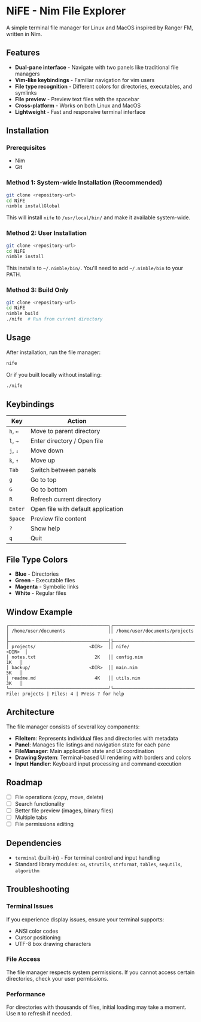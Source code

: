 # NiFE - Nim File Explorer

A simple terminal file manager for Linux and MacOS inspired by Ranger FM, written in Nim.

## Features

- **Dual-pane interface** - Navigate with two panels like traditional file managers
- **Vim-like keybindings** - Familiar navigation for vim users
- **File type recognition** - Different colors for directories, executables, and symlinks
- **File preview** - Preview text files with the spacebar
- **Cross-platform** - Works on both Linux and MacOS
- **Lightweight** - Fast and responsive terminal interface

## Installation

### Prerequisites

- Nim
- Git

### Method 1: System-wide Installation (Recommended)

```bash
git clone <repository-url>
cd NiFE
nimble installGlobal
```

This will install `nife` to `/usr/local/bin/` and make it available system-wide.

### Method 2: User Installation

```bash
git clone <repository-url>
cd NiFE
nimble install
```

This installs to `~/.nimble/bin/`. You'll need to add `~/.nimble/bin` to your PATH.

### Method 3: Build Only

```bash
git clone <repository-url>
cd NiFE
nimble build
./nife  # Run from current directory
```

## Usage

After installation, run the file manager:

```bash
nife
```

Or if you built locally without installing:

```bash
./nife
```

## Keybindings

| Key | Action |
|-----|--------|
| `h`, `←` | Move to parent directory |
| `l`, `→` | Enter directory / Open file |
| `j`, `↓` | Move down |
| `k`, `↑` | Move up |
| `Tab` | Switch between panels |
| `g` | Go to top |
| `G` | Go to bottom |
| `R` | Refresh current directory |
| `Enter` | Open file with default application |
| `Space` | Preview file content |
| `?` | Show help |
| `q` | Quit |

## File Type Colors

- **Blue** - Directories
- **Green** - Executable files
- **Magenta** - Symbolic links
- **White** - Regular files

## Window Example

```
┌─────────────────────────────────────┐┌─────────────────────────────────────┐
│ /home/user/documents                ││ /home/user/documents/projects       │
├─────────────────────────────────────┤├─────────────────────────────────────┤
│ projects/                    <DIR>  ││ nife/                        <DIR>  │
│ notes.txt                      2K   ││ config.nim                     1K   │
│ backup/                      <DIR>  ││ main.nim                       5K   │
│ readme.md                      4K   ││ utils.nim                      3K   │
└─────────────────────────────────────┘└─────────────────────────────────────┘
File: projects | Files: 4 | Press ? for help
```

## Architecture

The file manager consists of several key components:

- **FileItem**: Represents individual files and directories with metadata
- **Panel**: Manages file listings and navigation state for each pane
- **FileManager**: Main application state and UI coordination
- **Drawing System**: Terminal-based UI rendering with borders and colors
- **Input Handler**: Keyboard input processing and command execution



## Roadmap

- [ ] File operations (copy, move, delete)
- [ ] Search functionality
- [ ] Better file preview (images, binary files)
- [ ] Multiple tabs
- [ ] File permissions editing

## Dependencies

- `terminal` (built-in) - For terminal control and input handling
- Standard library modules: `os`, `strutils`, `strformat`, `tables`, `sequtils`, `algorithm`

## Troubleshooting

### Terminal Issues

If you experience display issues, ensure your terminal supports:
- ANSI color codes
- Cursor positioning
- UTF-8 box drawing characters

### File Access

The file manager respects system permissions. If you cannot access certain directories, check your user permissions.

### Performance

For directories with thousands of files, initial loading may take a moment. Use `R` to refresh if needed.
